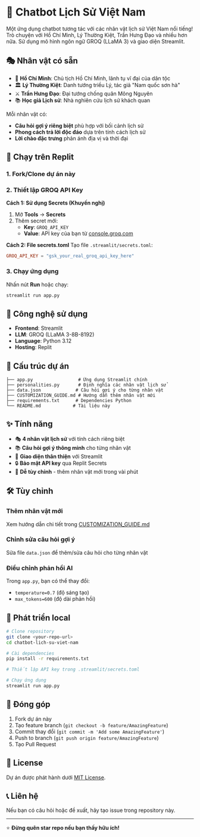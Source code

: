 
# 📜 Chatbot Lịch Sử Việt Nam

Một ứng dụng chatbot tương tác với các nhân vật lịch sử Việt Nam nổi tiếng! Trò chuyện với Hồ Chí Minh, Lý Thường Kiệt, Trần Hưng Đạo và nhiều hơn nữa. Sử dụng mô hình ngôn ngữ GROQ (LLaMA 3) và giao diện Streamlit.

## 🎭 Nhân vật có sẵn

- 🌟 **Hồ Chí Minh**: Chủ tịch Hồ Chí Minh, lãnh tụ vĩ đại của dân tộc
- 🏛️ **Lý Thường Kiệt**: Danh tướng triều Lý, tác giả "Nam quốc sơn hà"  
- ⚔️ **Trần Hưng Đạo**: Đại tướng chống quân Mông Nguyên
- 📚 **Học giả Lịch sử**: Nhà nghiên cứu lịch sử khách quan

Mỗi nhân vật có:
- **Câu hỏi gợi ý riêng biệt** phù hợp với bối cảnh lịch sử
- **Phong cách trả lời độc đáo** dựa trên tính cách lịch sử
- **Lời chào đặc trưng** phản ánh địa vị và thời đại

## 🚀 Chạy trên Replit

### 1. Fork/Clone dự án này
### 2. Thiết lập GROQ API Key

**Cách 1: Sử dụng Secrets (Khuyến nghị)**
1. Mở **Tools** → **Secrets**
2. Thêm secret mới:
   - **Key**: `GROQ_API_KEY`
   - **Value**: API key của bạn từ [console.groq.com](https://console.groq.com/keys)

**Cách 2: File secrets.toml**
Tạo file `.streamlit/secrets.toml`:
```toml
GROQ_API_KEY = "gsk_your_real_groq_api_key_here"
```

### 3. Chạy ứng dụng
Nhấn nút **Run** hoặc chạy:
```bash
streamlit run app.py
```

## 🧠 Công nghệ sử dụng

- **Frontend**: Streamlit
- **LLM**: GROQ (LLaMA 3-8B-8192)
- **Language**: Python 3.12
- **Hosting**: Replit

## 📂 Cấu trúc dự án

```
├── app.py                 # Ứng dụng Streamlit chính
├── personalities.py       # Định nghĩa các nhân vật lịch sử
├── data.json             # Câu hỏi gợi ý cho từng nhân vật
├── CUSTOMIZATION_GUIDE.md # Hướng dẫn thêm nhân vật mới
├── requirements.txt      # Dependencies Python
└── README.md            # Tài liệu này
```

## ✨ Tính năng

- 🎭 **4 nhân vật lịch sử** với tính cách riêng biệt
- 📚 **Câu hỏi gợi ý thông minh** cho từng nhân vật
- 💬 **Giao diện thân thiện** với Streamlit
- 🔒 **Bảo mật API key** qua Replit Secrets
- 🎨 **Dễ tùy chỉnh** - thêm nhân vật mới trong vài phút

## 🛠️ Tùy chỉnh

### Thêm nhân vật mới
Xem hướng dẫn chi tiết trong [CUSTOMIZATION_GUIDE.md](CUSTOMIZATION_GUIDE.md)

### Chỉnh sửa câu hỏi gợi ý
Sửa file `data.json` để thêm/sửa câu hỏi cho từng nhân vật

### Điều chỉnh phản hồi AI
Trong `app.py`, bạn có thể thay đổi:
- `temperature=0.7` (độ sáng tạo)
- `max_tokens=600` (độ dài phản hồi)

## 🔧 Phát triển local

```bash
# Clone repository
git clone <your-repo-url>
cd chatbot-lich-su-viet-nam

# Cài dependencies
pip install -r requirements.txt

# Thiết lập API key trong .streamlit/secrets.toml

# Chạy ứng dụng
streamlit run app.py
```

## 🤝 Đóng góp

1. Fork dự án này
2. Tạo feature branch (`git checkout -b feature/AmazingFeature`)
3. Commit thay đổi (`git commit -m 'Add some AmazingFeature'`)
4. Push to branch (`git push origin feature/AmazingFeature`)
5. Tạo Pull Request

## 📄 License

Dự án được phát hành dưới [MIT License](LICENSE).

## 📞 Liên hệ

Nếu bạn có câu hỏi hoặc đề xuất, hãy tạo issue trong repository này.

---

⭐ **Đừng quên star repo nếu bạn thấy hữu ích!**
